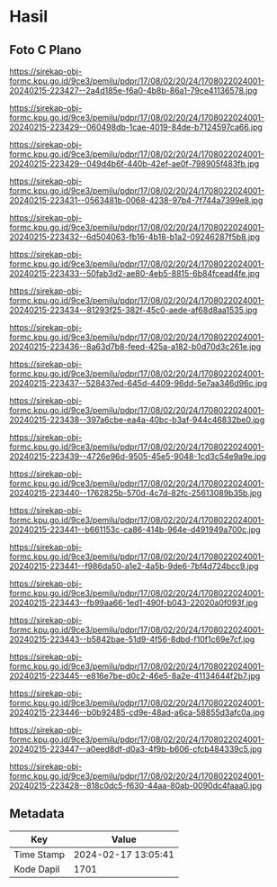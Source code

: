 # Hasil

## Foto C Plano

https://sirekap-obj-formc.kpu.go.id/9ce3/pemilu/pdpr/17/08/02/20/24/1708022024001-20240215-223427--2a4d185e-f6a0-4b8b-86a1-79ce41136578.jpg

https://sirekap-obj-formc.kpu.go.id/9ce3/pemilu/pdpr/17/08/02/20/24/1708022024001-20240215-223429--060498db-1cae-4019-84de-b7124597ca66.jpg

https://sirekap-obj-formc.kpu.go.id/9ce3/pemilu/pdpr/17/08/02/20/24/1708022024001-20240215-223429--049d4b6f-440b-42ef-ae0f-798905f483fb.jpg

https://sirekap-obj-formc.kpu.go.id/9ce3/pemilu/pdpr/17/08/02/20/24/1708022024001-20240215-223431--0563481b-0068-4238-97b4-7f744a7399e8.jpg

https://sirekap-obj-formc.kpu.go.id/9ce3/pemilu/pdpr/17/08/02/20/24/1708022024001-20240215-223432--6d504063-fb16-4b18-b1a2-09246287f5b8.jpg

https://sirekap-obj-formc.kpu.go.id/9ce3/pemilu/pdpr/17/08/02/20/24/1708022024001-20240215-223433--50fab3d2-ae80-4eb5-8815-6b84fcead4fe.jpg

https://sirekap-obj-formc.kpu.go.id/9ce3/pemilu/pdpr/17/08/02/20/24/1708022024001-20240215-223434--81293f25-382f-45c0-aede-af68d8aa1535.jpg

https://sirekap-obj-formc.kpu.go.id/9ce3/pemilu/pdpr/17/08/02/20/24/1708022024001-20240215-223436--8a63d7b8-feed-425a-a182-b0d70d3c261e.jpg

https://sirekap-obj-formc.kpu.go.id/9ce3/pemilu/pdpr/17/08/02/20/24/1708022024001-20240215-223437--528437ed-645d-4409-96dd-5e7aa346d96c.jpg

https://sirekap-obj-formc.kpu.go.id/9ce3/pemilu/pdpr/17/08/02/20/24/1708022024001-20240215-223438--397a6cbe-ea4a-40bc-b3af-944c46832be0.jpg

https://sirekap-obj-formc.kpu.go.id/9ce3/pemilu/pdpr/17/08/02/20/24/1708022024001-20240215-223439--4726e96d-9505-45e5-9048-1cd3c54e9a9e.jpg

https://sirekap-obj-formc.kpu.go.id/9ce3/pemilu/pdpr/17/08/02/20/24/1708022024001-20240215-223440--1762825b-570d-4c7d-82fc-25613089b35b.jpg

https://sirekap-obj-formc.kpu.go.id/9ce3/pemilu/pdpr/17/08/02/20/24/1708022024001-20240215-223441--b661153c-ca86-414b-964e-d491949a700c.jpg

https://sirekap-obj-formc.kpu.go.id/9ce3/pemilu/pdpr/17/08/02/20/24/1708022024001-20240215-223441--f986da50-a1e2-4a5b-9de6-7bf4d724bcc9.jpg

https://sirekap-obj-formc.kpu.go.id/9ce3/pemilu/pdpr/17/08/02/20/24/1708022024001-20240215-223443--fb99aa66-1ed1-490f-b043-22020a0f093f.jpg

https://sirekap-obj-formc.kpu.go.id/9ce3/pemilu/pdpr/17/08/02/20/24/1708022024001-20240215-223443--b5842bae-51d9-4f56-8dbd-f10f1c69e7cf.jpg

https://sirekap-obj-formc.kpu.go.id/9ce3/pemilu/pdpr/17/08/02/20/24/1708022024001-20240215-223445--e816e7be-d0c2-46e5-8a2e-41134644f2b7.jpg

https://sirekap-obj-formc.kpu.go.id/9ce3/pemilu/pdpr/17/08/02/20/24/1708022024001-20240215-223446--b0b92485-cd9e-48ad-a6ca-58855d3afc0a.jpg

https://sirekap-obj-formc.kpu.go.id/9ce3/pemilu/pdpr/17/08/02/20/24/1708022024001-20240215-223447--a0eed8df-d0a3-4f9b-b606-cfcb484339c5.jpg

https://sirekap-obj-formc.kpu.go.id/9ce3/pemilu/pdpr/17/08/02/20/24/1708022024001-20240215-223428--818c0dc5-f630-44aa-80ab-0090dc4faaa0.jpg


## Metadata

| Key        | Value               |
| ---------- | ------------------- |
| Time Stamp | 2024-02-17 13:05:41 |
| Kode Dapil | 1701                |



